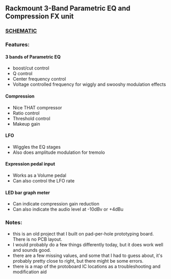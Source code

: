 ## Rackmount 3-Band Parametric EQ and Compression FX unit

### [SCHEMATIC](https://github.com/JordanAceto/wiggly_EQ/blob/main/construction_docs/wiggly_EQ_schematic.pdf)

### Features:
#### 3 bands of Parametric EQ
- boost/cut control
- Q control
- Center frequency control
- Voltage controlled frequency for wiggly and swooshy modulation effects

#### Compression
- Nice THAT compressor
- Ratio control
- Threshold control
- Makeup gain

#### LFO
- Wiggles the EQ stages
- Also does amplitude modulation for tremolo

#### Expression pedal input
- Works as a Volume pedal
- Can also control the LFO rate

#### LED bar graph meter
- Can indicate compression gain reduction
- Can also indicate the audio level at -10dBv or +4dBu

### Notes:
- this is an old project that I built on pad-per-hole prototyping board. There is no PCB layout.
- I would probably do a few things differently today, but it does work well and sounds good.
- there are a few missing values, and some that I had to guess about, it's probably pretty close to right, but there might be some errors.
- there is a map of the protoboard IC locations as a troubleshooting and modification aid
